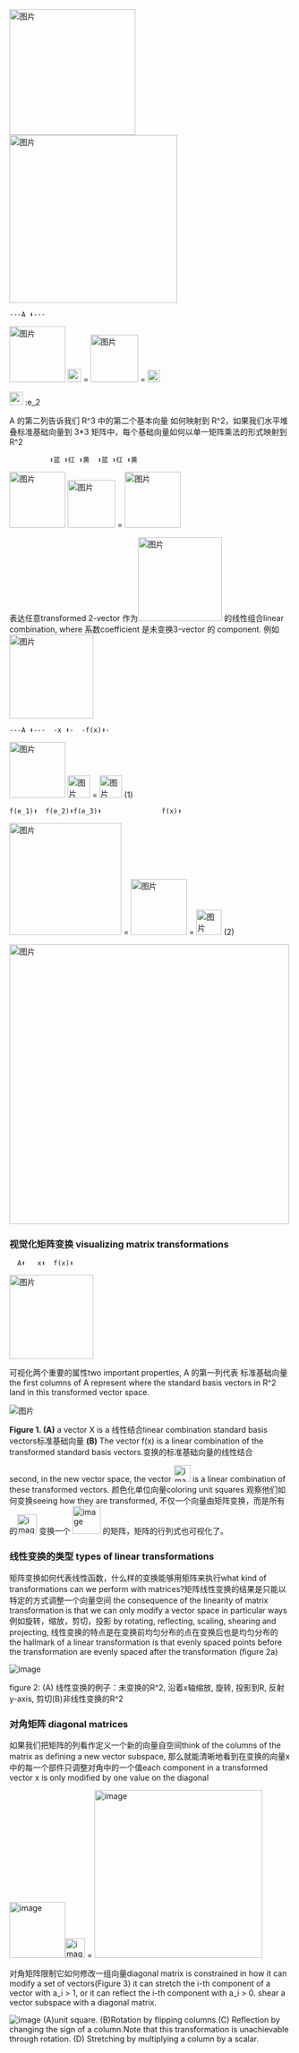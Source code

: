 <img width="225" alt="图片" src="https://user-images.githubusercontent.com/31954987/229277479-201f4b13-dd25-4966-bc59-6c7b5c409cf7.png">


<img width="300" alt="图片" src="https://user-images.githubusercontent.com/31954987/229277354-c16ea1ac-be22-4fee-834c-7d40ee375b6d.png">

    ---A ⬇--- 

<img width="100" alt="图片" src="https://user-images.githubusercontent.com/31954987/229297773-198f8458-196e-41f1-800b-18ec6e8fa9e7.png">  <img width="24" alt="图片" src="https://user-images.githubusercontent.com/31954987/229297930-3b1a9a51-a2dc-4ad0-ac94-0dc1f8cc8204.png"> = <img width="85" alt="图片" src="https://user-images.githubusercontent.com/31954987/229298041-dc64ab6e-8d37-44b8-ab40-9e6e095c7db2.png"> = <img width="22" alt="图片" src="https://user-images.githubusercontent.com/31954987/229345223-40c952ed-a8f2-449f-947f-61e1fc1fb992.png">


<img width="24" alt="图片" src="https://user-images.githubusercontent.com/31954987/229297930-3b1a9a51-a2dc-4ad0-ac94-0dc1f8cc8204.png"> :e_2

A 的第二列告诉我们 R^3 中的第二个基本向量 如何映射到 R^2，如果我们水平堆叠标准基础向量到 3*3 矩阵中，每个基础向量如何以单一矩阵乘法的形式映射到R^2

              ⬇蓝 ⬇红 ⬇黄  ⬇蓝 ⬇红 ⬇黄

<img width="100" alt="图片" src="https://user-images.githubusercontent.com/31954987/229297773-198f8458-196e-41f1-800b-18ec6e8fa9e7.png"> <img width="85" alt="图片" src="https://user-images.githubusercontent.com/31954987/229345617-bbe68d84-3d2d-4cc3-a569-c803f7a58f78.png"> = <img width="100" alt="图片" src="https://user-images.githubusercontent.com/31954987/229297773-198f8458-196e-41f1-800b-18ec6e8fa9e7.png">

表达任意transformed 2-vector 作为<img width="150" alt="图片" src="https://user-images.githubusercontent.com/31954987/229347002-a090f082-e4cc-45ab-a820-373fb2c0f45b.png"> 的线性组合linear combination, where 系数coefficient 是未变换3-vector 的 component. 例如<img width="150" alt="图片" src="https://user-images.githubusercontent.com/31954987/229347277-feb8c3e8-02c4-4ef9-a39c-fed38c80dab3.png">

    ---A ⬇---  -x ⬇-  -f(x)⬇-
<img width="100" alt="图片" src="https://user-images.githubusercontent.com/31954987/229350684-9b4344a2-58b6-4d80-9fee-f3d6ed926e19.png"> <img width="40" alt="图片" src="https://user-images.githubusercontent.com/31954987/229350773-292fbe22-ee41-4270-9d8c-76e185bcf6e8.png"> = <img width="40" alt="图片" src="https://user-images.githubusercontent.com/31954987/229350887-4d2332c8-5e81-468c-af19-ac48ac142e63.png">    (1)

    f(e_1)⬇  f(e_2)⬇f(e_3)⬇               f(x)⬇
<img width="200" alt="图片" src="https://user-images.githubusercontent.com/31954987/229351206-4fa85679-e70e-45f0-ab2e-a08ce72d5bdf.png"> = <img width="100" alt="图片" src="https://user-images.githubusercontent.com/31954987/229351325-7defb479-8ed6-4de3-aabb-3f3cb47fdcfa.png"> = <img width="45" alt="图片" src="https://user-images.githubusercontent.com/31954987/229351370-66d87630-3395-4780-85fb-d27761696bb5.png">     (2)

<img width="500" alt="图片" src="https://user-images.githubusercontent.com/31954987/229352774-bf036e0e-b5ee-4aa8-8a00-d3c6e1b5924e.png">

### 视觉化矩阵变换 visualizing matrix transformations
      A⬇   x⬇  f(x)⬇
<img width="150" alt="图片" src="https://user-images.githubusercontent.com/31954987/229354277-73e1bf19-7635-45c9-a5fb-be2aa16c0cfd.png">

可视化两个重要的属性two important properties, A 的第一列代表 标准基础向量 the first columns of A represent where the standard basis vectors in R^2 land in this transformed vector space.    

![图片](https://user-images.githubusercontent.com/31954987/229362069-029cda93-171d-49d6-80f7-3872ed253166.png)

**Figure 1. (A)** a vector X is a 线性结合linear combination standard basis vectors标准基础向量
**(B)** The vector f(x) is a linear combination of the transformed standard basis vectors.变换的标准基础向量的线性结合

second, in the new vector space, the vector <img width="30" alt="image" src="https://user-images.githubusercontent.com/31954987/230031655-5e364ac3-0ca5-4cf5-af0c-a0e5d755114d.png"> is a linear combination of these transformed vectors. 颜色化单位向量coloring unit squares 观察他们如何变换seeing how they are transformed, 不仅一个向量由矩阵变换，而是所有的<img width="35" alt="image" src="https://user-images.githubusercontent.com/31954987/230033385-f4837d13-2843-4eaa-8307-2e13b380abb4.png"> 变换一个 <img width="50" alt="image" src="https://user-images.githubusercontent.com/31954987/230033650-574bedbf-339d-4787-97eb-d5b25460e160.png"> 的矩阵，矩阵的行列式也可视化了。

### 线性变换的类型 types of linear transformations

矩阵变换如何代表线性函数，什么样的变换能够用矩阵来执行what kind of transformations can we perform with matrices?矩阵线性变换的结果是只能以特定的方式调整一个向量空间 the consequence of the linearity of matrix transformation is that we can only modify a vector space in particular ways 例如旋转，缩放，剪切，投影 by rotating, reflecting, scaling, shearing and projecting, 线性变换的特点是在变换前均匀分布的点在变换后也是均匀分布的 the hallmark of a linear transformation is that evenly spaced points before the transformation are evenly spaced after the transformation (figure 2a)

![image](https://user-images.githubusercontent.com/31954987/230068474-f3257e01-b68c-49c2-a582-ca1f8039e73e.png)

figure 2: (A) 线性变换的例子：未变换的R^2, 沿着x轴缩放, 旋转, 投影到R, 反射y-axis, 剪切(B)非线性变换的R^2

### 对角矩阵 diagonal matrices
如果我们把矩阵的列看作定义一个新的向量自空间think of the columns of the matrix as defining a new vector subspace, 那么就能清晰地看到在变换的向量x 中的每一个部件只调整对角中的一个值each component in a transformed vector x is only modified by one value on the diagonal

<img width="100" alt="image" src="https://user-images.githubusercontent.com/31954987/230285441-b82a792a-4d35-4a58-ba4a-8d59c2eebc94.png"><img width="35" alt="image" src="https://user-images.githubusercontent.com/31954987/230334769-dbed3666-6a34-422f-bdf3-5e55825f93e1.png"> = <img width="300" alt="image" src="https://user-images.githubusercontent.com/31954987/230340002-737d9250-390d-45fa-b74d-ac70b6daaef4.png"> 

对角矩阵限制它如何修改一组向量diagonal matrix is constrained in how it can modify a set of vectors(Figure 3) it can stretch the i-th component of a vector with a_i > 1, or it can reflect the i-th component with a_i > 0. shear a vector subspace with a diagonal matrix.

![image](https://user-images.githubusercontent.com/31954987/230342247-1bb9bf06-5555-481b-b1b3-e86dce945d4e.png)
(A)unit square. (B)Rotation by flipping columns.(C) Reflection by changing the sign of a column.Note that this transformation is unachievable through rotation. (D) Stretching by multiplying a column by a scalar. 
